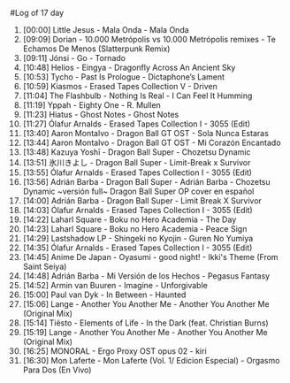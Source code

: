 #Log of 17 day

1. [00:00] Little Jesus - Mala Onda - Mala Onda
1. [09:09] Dorian - 10.000 Metrópolis vs 10.000 Metrópolis remixes - Te Echamos De Menos (Slatterpunk Remix)
1. [09:11] Jónsi - Go - Tornado
1. [10:48] Helios - Eingya - Dragonfly Across An Ancient Sky
1. [10:53] Tycho - Past Is Prologue - Dictaphone’s Lament
1. [10:59] Kiasmos - Erased Tapes Collection V - Driven
1. [11:04] The Flashbulb - Nothing Is Real - I Can Feel It Humming
1. [11:19] Yppah - Eighty One - R. Mullen
1. [11:23] Hiatus - Ghost Notes - Ghost Notes
1. [11:27] Ólafur Arnalds - Erased Tapes Collection I - 3055 (Edit)
1. [13:40] Aaron Montalvo - Dragon Ball GT OST - Sola Nunca Estaras
1. [13:44] Aaron Montalvo - Dragon Ball GT OST - Mi Corazón Encantado
1. [13:48] Kazuya Yoshī - Dragon Ball Super - Chozetsu Dynamic
1. [13:51] 氷川きよし - Dragon Ball Super - Limit-Break x Survivor
1. [13:55] Ólafur Arnalds - Erased Tapes Collection I - 3055 (Edit)
1. [13:56] Adrián Barba - Dragon Ball Super - Adrián Barba - Chozetsu Dynamic ~versión full~ Dragon Ball Super OP cover en español
1. [14:00] Adrián Barba - Dragon Ball Super - Limit Break X Survivor
1. [14:03] Ólafur Arnalds - Erased Tapes Collection I - 3055 (Edit)
1. [14:22] Laharl Square - Boku no Hero Academia - The Day
1. [14:23] Laharl Square - Boku no Hero Academia - Peace Sign
1. [14:29] Lastshadow LP - Shingeki no Kyojin - Guren No Yumiya
1. [14:35] Ólafur Arnalds - Erased Tapes Collection I - 3055 (Edit)
1. [14:45] Anime De Japan - Oyasumi - good night! - Ikki's Theme (From Saint Seiya)
1. [14:48] Adrián Barba - Mi Versión de los Hechos - Pegasus Fantasy
1. [14:52] Armin van Buuren - Imagine - Unforgivable
1. [15:00] Paul van Dyk - In Between - Haunted
1. [15:06] Lange - Another You Another Me - Another You Another Me (Original Mix)
1. [15:14] Tiësto - Elements of Life - In the Dark (feat. Christian Burns)
1. [15:19] Lange - Another You Another Me - Another You Another Me (Original Mix)
1. [16:25] MONORAL - Ergo Proxy OST opus 02 - kiri
1. [16:30] Mon Laferte - Mon Laferte (Vol. 1/ Edicion Especial) - Orgasmo Para Dos (En Vivo)
